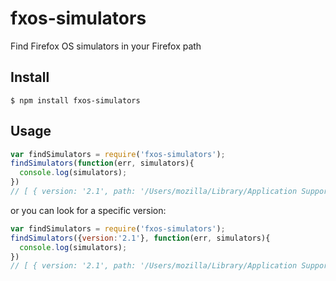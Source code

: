 # fxos-simulators

Find Firefox OS simulators in your Firefox path

## Install

```
$ npm install fxos-simulators
```

## Usage

```javascript
var findSimulators = require('fxos-simulators');
findSimulators(function(err, simulators){
  console.log(simulators);
})
// [ { version: '2.1', path: '/Users/mozilla/Library/Application Support/Firefox/Profiles/x6kiu2xm.default/extensions/fxos_2_1_simulator@mozilla.org/b2g/B2G.app/Contents/MacOS/b2g-bin' } ]

```

or you can look for a specific version:

```javascript
var findSimulators = require('fxos-simulators');
findSimulators({version:'2.1'}, function(err, simulators){
  console.log(simulators);
})
// [ { version: '2.1', path: '/Users/mozilla/Library/Application Support/Firefox/Profiles/x6kiu2xm.default/extensions/fxos_2_1_simulator@mozilla.org/b2g/B2G.app/Contents/MacOS/b2g-bin' } ]

```
